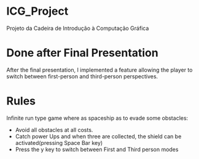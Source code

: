 # ICG_Project
Projeto da Cadeira de Introdução à Computação Gráfica

# Done after Final Presentation
After the final presentation, I implemented a feature allowing the player to switch between first-person and third-person perspectives.

# Rules
Infinite run type game where as spaceship as to evade some obstacles:
- Avoid all obstacles at all costs.
- Catch power Ups and when three are collected, the shield can be activated(pressing Space Bar key)
- Press the y key to switch between First and Third person modes
